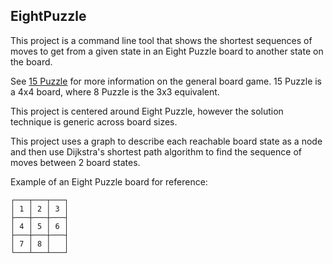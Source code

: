 ## EightPuzzle

This project is a command line tool that shows the shortest sequences of moves to get from a given state in an Eight Puzzle board to another state on the board.

See [15 Puzzle](https://en.wikipedia.org/wiki/15_Puzzle) for more information on the general board game.
15 Puzzle is a 4x4 board, where 8 Puzzle is the 3x3 equivalent.

This project is centered around Eight Puzzle, however the solution technique is generic across board sizes.

This project uses a graph to describe each reachable board state as a node and then use Dijkstra's shortest path algorithm to find the sequence of moves between 2 board states.

Example of an Eight Puzzle board for reference:

```
┌───┬───┬───┐
│ 1 │ 2 │ 3 │
├───┼───┼───┤
│ 4 │ 5 │ 6 │
├───┼───┼───┤
│ 7 │ 8 │   │
└───┴───┴───┘
```
